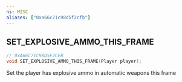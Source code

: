 ```yaml
---
ns: MISC
aliases: ["0xa66c71c98d5f2cfb"]
---
```

## SET_EXPLOSIVE_AMMO_THIS_FRAME

```c
// 0xA66C71C98D5F2CFB
void SET_EXPLOSIVE_AMMO_THIS_FRAME(Player player);
```

Set the player has explosive ammo in automatic weapons this frame

